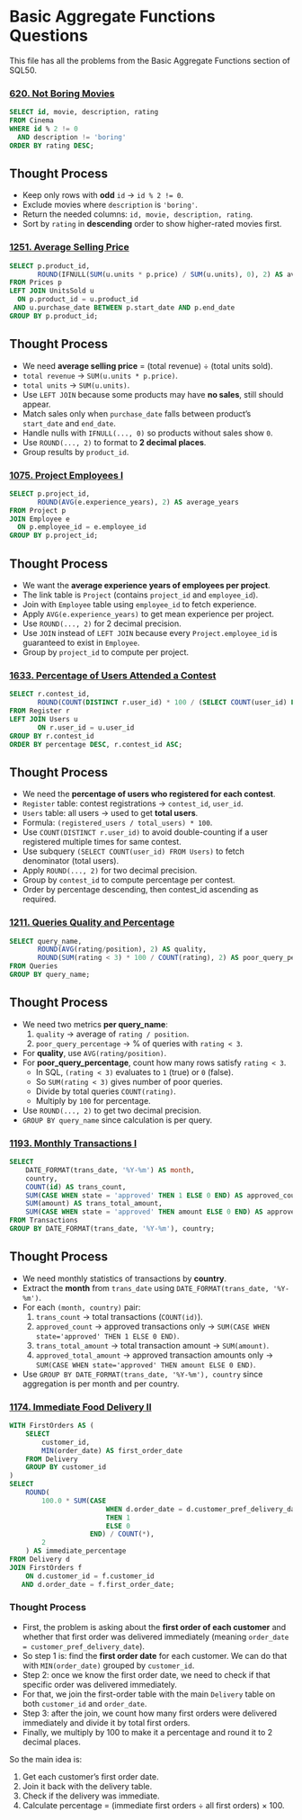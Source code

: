 # Basic Aggregate Functions Questions

This file has all the problems from the Basic Aggregate Functions section of SQL50.

### [620. Not Boring Movies](https://leetcode.com/problems/not-boring-movies/description/?envType=study-plan-v2&envId=top-sql-50)

```sql
SELECT id, movie, description, rating
FROM Cinema
WHERE id % 2 != 0
  AND description != 'boring'
ORDER BY rating DESC;
```
## Thought Process
- Keep only rows with **odd** `id` → `id % 2 != 0`.
- Exclude movies where `description` is `'boring'`.
- Return the needed columns: `id, movie, description, rating`.
- Sort by `rating` in **descending** order to show higher-rated movies first.

### [1251. Average Selling Price](https://leetcode.com/problems/average-selling-price/description/?envType=study-plan-v2&envId=top-sql-50)

```sql
SELECT p.product_id, 
       ROUND(IFNULL(SUM(u.units * p.price) / SUM(u.units), 0), 2) AS average_price
FROM Prices p
LEFT JOIN UnitsSold u 
  ON p.product_id = u.product_id
 AND u.purchase_date BETWEEN p.start_date AND p.end_date
GROUP BY p.product_id;
```
## Thought Process
- We need **average selling price** = (total revenue) ÷ (total units sold).
- `total revenue` → `SUM(u.units * p.price)`.
- `total units` → `SUM(u.units)`.
- Use `LEFT JOIN` because some products may have **no sales**, still should appear.
- Match sales only when `purchase_date` falls between product’s `start_date` and `end_date`.
- Handle nulls with `IFNULL(..., 0)` so products without sales show `0`.
- Use `ROUND(..., 2)` to format to **2 decimal places**.
- Group results by `product_id`.

### [1075. Project Employees I](https://leetcode.com/problems/project-employees-i/description/?envType=study-plan-v2&envId=top-sql-50)

```sql
SELECT p.project_id, 
       ROUND(AVG(e.experience_years), 2) AS average_years
FROM Project p
JOIN Employee e 
  ON p.employee_id = e.employee_id
GROUP BY p.project_id;
```
## Thought Process
- We want the **average experience years of employees per project**.
- The link table is `Project` (contains `project_id` and `employee_id`).
- Join with `Employee` table using `employee_id` to fetch experience.
- Apply `AVG(e.experience_years)` to get mean experience per project.
- Use `ROUND(..., 2)` for 2 decimal precision.
- Use `JOIN` instead of `LEFT JOIN` because every `Project.employee_id` is guaranteed to exist in `Employee`.
- Group by `project_id` to compute per project.

### [1633. Percentage of Users Attended a Contest](https://leetcode.com/problems/percentage-of-users-attended-a-contest/description/?envType=study-plan-v2&envId=top-sql-50)

```sql
SELECT r.contest_id, 
       ROUND(COUNT(DISTINCT r.user_id) * 100 / (SELECT COUNT(user_id) FROM Users), 2) AS percentage
FROM Register r
LEFT JOIN Users u
       ON r.user_id = u.user_id
GROUP BY r.contest_id
ORDER BY percentage DESC, r.contest_id ASC;
```
## Thought Process
- We need the **percentage of users who registered for each contest**.
- `Register` table: contest registrations → `contest_id`, `user_id`.
- `Users` table: all users → used to get **total users**.
- Formula: `(registered_users / total_users) * 100`.
- Use `COUNT(DISTINCT r.user_id)` to avoid double-counting if a user registered multiple times for same contest.
- Use subquery `(SELECT COUNT(user_id) FROM Users)` to fetch denominator (total users).
- Apply `ROUND(..., 2)` for two decimal precision.
- Group by `contest_id` to compute percentage per contest.
- Order by percentage descending, then contest_id ascending as required.

### [1211. Queries Quality and Percentage](https://leetcode.com/problems/queries-quality-and-percentage/description/?envType=study-plan-v2&envId=top-sql-50)

```sql
SELECT query_name, 
       ROUND(AVG(rating/position), 2) AS quality, 
       ROUND(SUM(rating < 3) * 100 / COUNT(rating), 2) AS poor_query_percentage
FROM Queries
GROUP BY query_name;
```
## Thought Process
- We need two metrics **per query_name**:
  1. `quality` → average of `rating / position`.
  2. `poor_query_percentage` → % of queries with `rating < 3`.
- For **quality**, use `AVG(rating/position)`.
- For **poor_query_percentage**, count how many rows satisfy `rating < 3`.  
  - In SQL, `(rating < 3)` evaluates to `1` (true) or `0` (false).  
  - So `SUM(rating < 3)` gives number of poor queries.  
  - Divide by total queries `COUNT(rating)`.  
  - Multiply by `100` for percentage.
- Use `ROUND(..., 2)` to get two decimal precision.
- `GROUP BY query_name` since calculation is per query.

### [1193. Monthly Transactions I](https://leetcode.com/problems/monthly-transactions-i/description/?envType=study-plan-v2&envId=top-sql-50)

```sql
SELECT 
    DATE_FORMAT(trans_date, '%Y-%m') AS month,
    country,
    COUNT(id) AS trans_count,
    SUM(CASE WHEN state = 'approved' THEN 1 ELSE 0 END) AS approved_count,
    SUM(amount) AS trans_total_amount,
    SUM(CASE WHEN state = 'approved' THEN amount ELSE 0 END) AS approved_total_amount
FROM Transactions
GROUP BY DATE_FORMAT(trans_date, '%Y-%m'), country;
```
## Thought Process
- We need monthly statistics of transactions by **country**.
- Extract the **month** from `trans_date` using `DATE_FORMAT(trans_date, '%Y-%m')`.
- For each `(month, country)` pair:
  1. `trans_count` → total transactions (`COUNT(id)`).
  2. `approved_count` → approved transactions only → `SUM(CASE WHEN state='approved' THEN 1 ELSE 0 END)`.
  3. `trans_total_amount` → total transaction amount → `SUM(amount)`.
  4. `approved_total_amount` → approved transaction amounts only → `SUM(CASE WHEN state='approved' THEN amount ELSE 0 END)`.
- Use `GROUP BY DATE_FORMAT(trans_date, '%Y-%m'), country` since aggregation is per month and per country.

### [1174. Immediate Food Delivery II](https://leetcode.com/problems/immediate-food-delivery-ii/description/?envType=study-plan-v2&envId=top-sql-50)

```sql
WITH FirstOrders AS (
    SELECT 
        customer_id,
        MIN(order_date) AS first_order_date
    FROM Delivery
    GROUP BY customer_id
)
SELECT 
    ROUND(
        100.0 * SUM(CASE 
                        WHEN d.order_date = d.customer_pref_delivery_date 
                        THEN 1 
                        ELSE 0 
                    END) / COUNT(*), 
        2
    ) AS immediate_percentage
FROM Delivery d
JOIN FirstOrders f
    ON d.customer_id = f.customer_id
   AND d.order_date = f.first_order_date;
```
### Thought Process
- First, the problem is asking about the **first order of each customer** and whether that first order was delivered immediately (meaning `order_date = customer_pref_delivery_date`).
- So step 1 is: find the **first order date** for each customer. We can do that with `MIN(order_date)` grouped by `customer_id`.
- Step 2: once we know the first order date, we need to check if that specific order was delivered immediately.
- For that, we join the first-order table with the main `Delivery` table on both `customer_id` and `order_date`.
- Step 3: after the join, we count how many first orders were delivered immediately and divide it by total first orders.
- Finally, we multiply by 100 to make it a percentage and round it to 2 decimal places.

So the main idea is:
1. Get each customer’s first order date.  
2. Join it back with the delivery table.  
3. Check if the delivery was immediate.  
4. Calculate percentage = (immediate first orders ÷ all first orders) × 100. 
